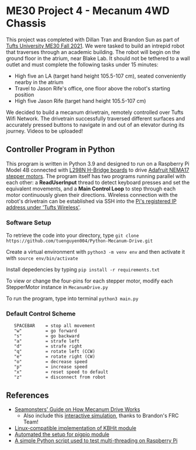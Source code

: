 # ME30 Project 4 - Mecanum 4WD Chassis

This project was completed with Dillan Tran and Brandon Sun as part of [Tufts University ME30 Fall 2021](http://andnowforelectronics.com/). We were tasked to build an intrepid robot that traverses through an academic building. The robot will begin on the ground floor in the atrium, near Blake Lab. It should not be tethered to a wall outlet and must complete the following tasks under 15 minutes:
- High five an LA (target hand height 105.5-107 cm), seated conveniently nearby in the atrium
- Travel to Jason Rife's office, one floor above the robot's starting position
- High five Jason Rife (target hand height 105.5-107 cm) 

We decided to build a mecanum drivetrain, remotely controlled over Tufts Wifi Network. The drivetrain successfully traversed different surfaces and accurately pressed buttons to navigate in and out of an elevator during its journey. Videos to be uploaded! 

## Controller Program in Python

This program is written in Python 3.9 and designed to run on a Raspberry Pi Model 4B connected with [L298N H-Bridge boards](https://www.amazon.com/Qunqi-Controller-Module-Stepper-Arduino/dp/B014KMHSW6) to drive [Adafruit NEMA17 stepper motors](https://www.adafruit.com/product/324). The program itself has two programs running parallel with each other: a **ReadUserInput** thread to detect keyboard presses and set the equivalent movements, and a **Main Control Loop** to step through each motor continuously given their directions. Wireless connection with the robot's drivetrain can be established via SSH into the [Pi's registered IP address under 'Tufts Wireless'](https://device-registration-prod-02.it.tufts.edu/login/aup).

### Software Setup

To retrieve the code into your directory, type `git clone https://github.com/tuenguyen004/Python-Mecanum-Drive.git`

Create a virtual environment with `python3 -m venv env` and then activate it with `source env/bin/activate`

Install depedencies by typing `pip install -r requirements.txt`

To view or change the four-pins for each stepper motor, modify each StepperMotor instance in `MecanumDrive.py`

To run the program, type into terminal `python3 main.py`


### Default Control Scheme
       SPACEBAR    = stop all movement 
       "w"         = go forward 
       "s"         = go backward 
       "a"         = strafe left 
       "d"         = strafe right
       "q"         = rotate left (CCW) 
       "e"         = rotate right (CW) 
       "o"         = decrease speed
       "p"         = increase speed
       "x"         = reset speed to default
       "z"         = disconnect from robot
       
## References
- [Seamonsters' Guide on How Mecanum Drive Works](https://seamonsters-2605.github.io/archive/mecanum/)
    - Also include this [interactive simulation](https://seamonsters-2605.github.io/sketches/mecanum/), thanks to Brandon's FRC Team!
- [Linux-compatible implementation of KBHit module](https://github.com/michelbl/intro-info/blob/feaf91940ea0f0b4c8271b391710139a02f9c36d/kbhit.py)
- [Automated the setup for pigpio module](https://raspberrypi.stackexchange.com/questions/80271/why-would-os-systemsudo-pigpiod-fail-silently-but-only-part-of-the-time)
- [A simple Python script used to test multi-threading on Raspberry Pi](http://robsraspberrypi.blogspot.com/2016/01/raspberry-pi-python-threading.html)
